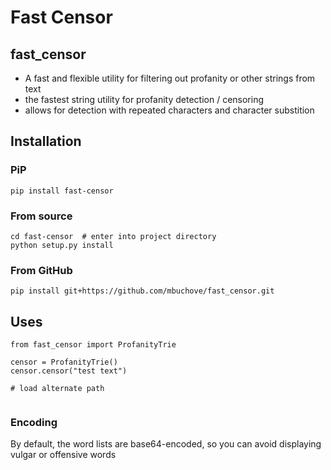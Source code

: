 # Fast Censor
## fast_censor

* A fast and flexible utility for filtering out profanity or other strings from text
* the fastest string utility for profanity detection / censoring
* allows for detection with repeated characters and character substition

## Installation

### PiP
`pip install fast-censor`

### From source
```
cd fast-censor  # enter into project directory
python setup.py install 
```

### From GitHub
`pip install git+https://github.com/mbuchove/fast_censor.git`

## Uses
```
from fast_censor import ProfanityTrie

censor = ProfanityTrie()
censor.censor("test text")

# load alternate path


```

### Encoding
By default, the word lists are base64-encoded, so you can avoid displaying vulgar or offensive words 
